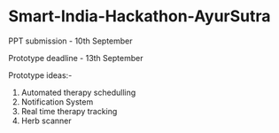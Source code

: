 # Smart-India-Hackathon-AyurSutra

PPT submission - 10th September 

Prototype deadline - 13th September

Prototype ideas:-
1) Automated therapy schedulling
2) Notification System
3) Real time therapy tracking
4) Herb scanner
